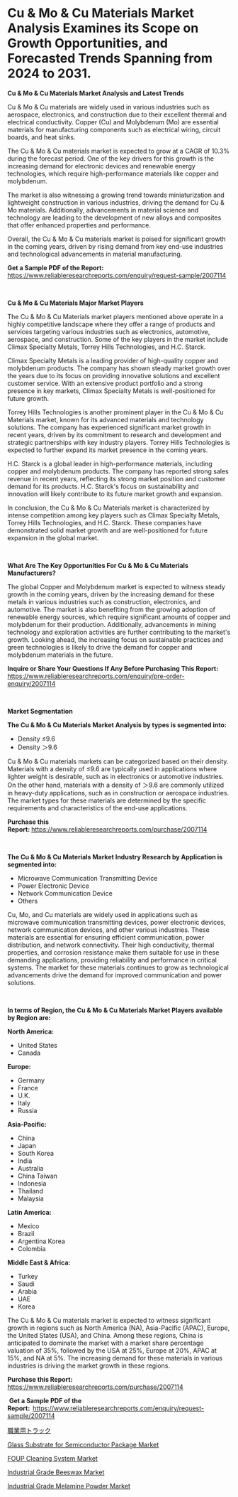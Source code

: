 <p><h1>Cu & Mo & Cu Materials Market Analysis Examines its Scope on Growth Opportunities, and Forecasted Trends Spanning from 2024 to 2031.</h1></p><p><strong>Cu & Mo & Cu Materials Market Analysis and Latest Trends</strong></p>
<p><p>Cu & Mo & Cu materials are widely used in various industries such as aerospace, electronics, and construction due to their excellent thermal and electrical conductivity. Copper (Cu) and Molybdenum (Mo) are essential materials for manufacturing components such as electrical wiring, circuit boards, and heat sinks.</p><p>The Cu & Mo & Cu materials market is expected to grow at a CAGR of 10.3% during the forecast period. One of the key drivers for this growth is the increasing demand for electronic devices and renewable energy technologies, which require high-performance materials like copper and molybdenum.</p><p>The market is also witnessing a growing trend towards miniaturization and lightweight construction in various industries, driving the demand for Cu & Mo materials. Additionally, advancements in material science and technology are leading to the development of new alloys and composites that offer enhanced properties and performance.</p><p>Overall, the Cu & Mo & Cu materials market is poised for significant growth in the coming years, driven by rising demand from key end-use industries and technological advancements in material manufacturing.</p></p>
<p><strong>Get a Sample PDF of the Report:&nbsp;</strong> <a href="https://www.reliableresearchreports.com/enquiry/request-sample/2007114">https://www.reliableresearchreports.com/enquiry/request-sample/2007114</a></p>
<p>&nbsp;</p>
<p><strong>Cu & Mo & Cu Materials Major Market Players</strong></p>
<p><p>The Cu & Mo & Cu Materials market players mentioned above operate in a highly competitive landscape where they offer a range of products and services targeting various industries such as electronics, automotive, aerospace, and construction. Some of the key players in the market include Climax Specialty Metals, Torrey Hills Technologies, and H.C. Starck.</p><p>Climax Specialty Metals is a leading provider of high-quality copper and molybdenum products. The company has shown steady market growth over the years due to its focus on providing innovative solutions and excellent customer service. With an extensive product portfolio and a strong presence in key markets, Climax Specialty Metals is well-positioned for future growth.</p><p>Torrey Hills Technologies is another prominent player in the Cu & Mo & Cu Materials market, known for its advanced materials and technology solutions. The company has experienced significant market growth in recent years, driven by its commitment to research and development and strategic partnerships with key industry players. Torrey Hills Technologies is expected to further expand its market presence in the coming years.</p><p>H.C. Starck is a global leader in high-performance materials, including copper and molybdenum products. The company has reported strong sales revenue in recent years, reflecting its strong market position and customer demand for its products. H.C. Starck's focus on sustainability and innovation will likely contribute to its future market growth and expansion.</p><p>In conclusion, the Cu & Mo & Cu Materials market is characterized by intense competition among key players such as Climax Specialty Metals, Torrey Hills Technologies, and H.C. Starck. These companies have demonstrated solid market growth and are well-positioned for future expansion in the global market.</p></p>
<p>&nbsp;</p>
<p><strong>What Are The Key Opportunities For Cu & Mo & Cu Materials Manufacturers?</strong></p>
<p><p>The global Copper and Molybdenum market is expected to witness steady growth in the coming years, driven by the increasing demand for these metals in various industries such as construction, electronics, and automotive. The market is also benefiting from the growing adoption of renewable energy sources, which require significant amounts of copper and molybdenum for their production. Additionally, advancements in mining technology and exploration activities are further contributing to the market's growth. Looking ahead, the increasing focus on sustainable practices and green technologies is likely to drive the demand for copper and molybdenum materials in the future.</p></p>
<p><strong>Inquire or Share Your Questions If Any Before Purchasing This Report:</strong> <a href="https://www.reliableresearchreports.com/enquiry/pre-order-enquiry/2007114">https://www.reliableresearchreports.com/enquiry/pre-order-enquiry/2007114</a></p>
<p>&nbsp;</p>
<p><strong>Market Segmentation</strong></p>
<p><strong>The Cu & Mo & Cu Materials Market Analysis by types is segmented into:</strong></p>
<p><ul><li>Density ≤9.6</li><li>Density ＞9.6</li></ul></p>
<p><p>Cu & Mo & Cu materials markets can be categorized based on their density. Materials with a density of ≤9.6 are typically used in applications where lighter weight is desirable, such as in electronics or automotive industries. On the other hand, materials with a density of ＞9.6 are commonly utilized in heavy-duty applications, such as in construction or aerospace industries. The market types for these materials are determined by the specific requirements and characteristics of the end-use applications.</p></p>
<p><strong>Purchase this Report:&nbsp;</strong><a href="https://www.reliableresearchreports.com/purchase/2007114">https://www.reliableresearchreports.com/purchase/2007114</a></p>
<p>&nbsp;</p>
<p><strong>The Cu & Mo & Cu Materials Market Industry Research by Application is segmented into:</strong></p>
<p><ul><li>Microwave Communication Transmitting Device</li><li>Power Electronic Device</li><li>Network Communication Device</li><li>Others</li></ul></p>
<p><p>Cu, Mo, and Cu materials are widely used in applications such as microwave communication transmitting devices, power electronic devices, network communication devices, and other various industries. These materials are essential for ensuring efficient communication, power distribution, and network connectivity. Their high conductivity, thermal properties, and corrosion resistance make them suitable for use in these demanding applications, providing reliability and performance in critical systems. The market for these materials continues to grow as technological advancements drive the demand for improved communication and power solutions.</p></p>
<p>&nbsp;</p>
<p><strong>In terms of Region, the Cu & Mo & Cu Materials Market Players available by Region are:</strong></p>
<p>
    <p> <strong> North America: </strong>
        <ul>
            <li>United States</li>
            <li>Canada</li>
        </ul>
        </p> 
    <p> <strong> Europe: </strong>
        <ul>
            <li>Germany</li>
            <li>France</li>
            <li>U.K.</li>
            <li>Italy</li>
            <li>Russia</li>
        </ul>
        </p> 
    <p> <strong> Asia-Pacific: </strong>
        <ul>
            <li>China</li>
            <li>Japan</li>
            <li>South Korea</li>
            <li>India</li>
            <li>Australia</li>
            <li>China Taiwan</li>
            <li>Indonesia</li>
            <li>Thailand</li>
            <li>Malaysia</li>
        </ul>
        </p> 
    <p> <strong> Latin America: </strong>
        <ul>
            <li>Mexico</li>
            <li>Brazil</li>
            <li>Argentina Korea</li>
            <li>Colombia</li>
        </ul>
        </p> 
    <p> <strong> Middle East & Africa: </strong>
        <ul>
            <li>Turkey</li>
            <li>Saudi</li>
            <li>Arabia</li>
            <li>UAE</li>
            <li>Korea</li>
        </ul>
    </p>
    </p>
<p><p>The Cu & Mo & Cu materials market is expected to witness significant growth in regions such as North America (NA), Asia-Pacific (APAC), Europe, the United States (USA), and China. Among these regions, China is anticipated to dominate the market with a market share percentage valuation of 35%, followed by the USA at 25%, Europe at 20%, APAC at 15%, and NA at 5%. The increasing demand for these materials in various industries is driving the market growth in these regions.</p></p>
<p><strong>Purchase this Report: </strong><a href="https://www.reliableresearchreports.com/purchase/2007114">https://www.reliableresearchreports.com/purchase/2007114</a></p>
<p>&nbsp;<strong>Get a Sample PDF of the Report:&nbsp;&nbsp;</strong><a href="https://www.reliableresearchreports.com/enquiry/request-sample/2007114">https://www.reliableresearchreports.com/enquiry/request-sample/2007114</a></p>
<p><strong></strong></p>
<p><p><a href="https://github.com/jkjreqjscoxx7/Market-Research-Report-List-1/blob/main/59248512464.md">職業用トラック</a></p><p><a href="https://issuu.com/reportprime-2/docs/glass-substrate-for-semiconductor-package-market-s">Glass Substrate for Semiconductor Package Market</a></p><p><a href="https://issuu.com/reportprime-2/docs/foup-cleaning-system-market-size-2030.pptx">FOUP Cleaning System Market</a></p><p><a href="https://github.com/brenzgnarento/Market-Research-Report-List-1/blob/main/industrial-grade-beeswax-market.md">Industrial Grade Beeswax Market</a></p><p><a href="https://github.com/jerrycopelandthomaswsqd8q/Market-Research-Report-List-1/blob/main/industrial-grade-melamine-powder-market.md">Industrial Grade Melamine Powder Market</a></p></p>
